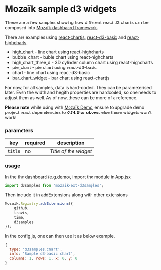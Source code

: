 # Mozaïk sample d3 widgets

These are a few samples showing how different react d3 charts can be composed into [Mozaïk dashbaord framework](https://github.com/plouc/mozaik).

There are examples using [react-chartjs](https://github.com/reactjs/react-chartjs), [react-d3-basic](https://github.com/react-d3/react-d3-basic) and [react-highcharts](https://github.com/kirjs/react-highcharts).

* high_chart - line chart using react-highcharts
* bubble_chart - buble chart using react-highcharts
* high_chart_three_d - 3D cylinder column chart using react-highcharts
* pie_chart - pie chart using react-d3-basic
* chart - line chart using react-d3-basic
* bar_chart_widget - bar chart using react-chartjs

For now, for all samples, data is hard-coded. They can be parameterised later. Even the width and hegith properties are hardcoded, so one needs to adjust them as well. As of now, these can be more of a reference.

**Please note** while using with [Mozaïk Demo](https://github.com/plouc/mozaik-demo), ensure to upgrade demo project react dependencies to __*0.14.9 or above*__. else these widgets won't work!

### parameters

key        | required | description
-----------|----------|----------------------------------------------------
`title`    | no       | *Title of the widget*

### usage
In the the dashboard (e.g.[demo](https://github.com/plouc/mozaik-demo)), import the module in App.jsx

```javascript
import d3samples from 'mozaik-ext-d3samples';
```
Then include it in addExtensions along with other extensions
```javascript
Mozaik.Registry.addExtensions({
    github,
    travis,
    time,
    d3samples
});

```

In the config.js, one can then use it as below example.
```javascript
{
  type: 'd3samples.chart',
  info: 'Sample d3-basic chart',
  columns: 1, rows: 1, x: 0, y: 0
}
```
